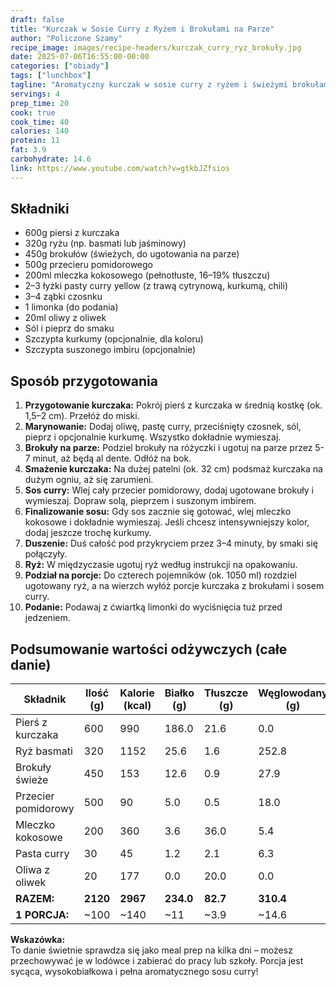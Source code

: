 ```yaml
---
draft: false  
title: "Kurczak w Sosie Curry z Ryżem i Brokułami na Parze"  
author: "Policzone Szamy"  
recipe_image: images/recipe-headers/kurczak_curry_ryz_brokuły.jpg  
date: 2025-07-06T16:55:00-00:00  
categories: ["obiady"]  
tags: ["lunchbox"]  
tagline: "Aromatyczny kurczak w sosie curry z ryżem i świeżymi brokułami na parze."  
servings: 4  
prep_time: 20  
cook: true  
cook_time: 40  
calories: 140
protein: 11
fat: 3.9
carbohydrate: 14.6
link: https://www.youtube.com/watch?v=gtkbJZfsios  
---
```


## Składniki
*   600g piersi z kurczaka  
*   320g ryżu (np. basmati lub jaśminowy)  
*   450g brokułów (świeżych, do ugotowania na parze)  
*   500g przecieru pomidorowego  
*   200ml mleczka kokosowego (pełnotłuste, 16–19% tłuszczu)  
*   2–3 łyżki pasty curry yellow (z trawą cytrynową, kurkumą, chili)  
*   3–4 ząbki czosnku  
*   1 limonka (do podania)  
*   20ml oliwy z oliwek  
*   Sól i pieprz do smaku  
*   Szczypta kurkumy (opcjonalnie, dla koloru)  
*   Szczypta suszonego imbiru (opcjonalnie)  

## Sposób przygotowania
1.  **Przygotowanie kurczaka:** Pokrój pierś z kurczaka w średnią kostkę (ok. 1,5–2 cm). Przełóż do miski.  
2.  **Marynowanie:** Dodaj oliwę, pastę curry, przeciśnięty czosnek, sól, pieprz i opcjonalnie kurkumę. Wszystko dokładnie wymieszaj.  
3.  **Brokuły na parze:** Podziel brokuły na różyczki i ugotuj na parze przez 5-7 minut, aż będą al dente. Odłóż na bok.  
4.  **Smażenie kurczaka:** Na dużej patelni (ok. 32 cm) podsmaż kurczaka na dużym ogniu, aż się zarumieni.  
5.  **Sos curry:** Wlej cały przecier pomidorowy, dodaj ugotowane brokuły i wymieszaj. Dopraw solą, pieprzem i suszonym imbirem.  
6.  **Finalizowanie sosu:** Gdy sos zacznie się gotować, wlej mleczko kokosowe i dokładnie wymieszaj. Jeśli chcesz intensywniejszy kolor, dodaj jeszcze trochę kurkumy.  
7.  **Duszenie:** Duś całość pod przykryciem przez 3–4 minuty, by smaki się połączyły.  
8.  **Ryż:** W międzyczasie ugotuj ryż według instrukcji na opakowaniu.  
9.  **Podział na porcje:** Do czterech pojemników (ok. 1050 ml) rozdziel ugotowany ryż, a na wierzch wyłóż porcje kurczaka z brokułami i sosem curry.  
10. **Podanie:** Podawaj z ćwiartką limonki do wyciśnięcia tuż przed jedzeniem.  

## Podsumowanie wartości odżywczych (całe danie)

| Składnik           | Ilość (g) | Kalorie (kcal) | Białko (g) | Tłuszcze (g) | Węglowodany (g) |
|--------------------|-----------|----------------|------------|--------------|-----------------|
| Pierś z kurczaka   | 600       | 990            | 186.0      | 21.6         | 0.0             |
| Ryż basmati        | 320       | 1152           | 25.6       | 1.6          | 252.8           |
| Brokuły świeże     | 450       | 153            | 12.6       | 0.9          | 27.9            |
| Przecier pomidorowy| 500       | 90             | 5.0        | 0.5          | 18.0            |
| Mleczko kokosowe   | 200       | 360            | 3.6        | 36.0         | 5.4             |
| Pasta curry        | 30        | 45             | 1.2        | 2.1          | 6.3             |
| Oliwa z oliwek     | 20        | 177            | 0.0        | 20.0         | 0.0             |
| **RAZEM:**         | **2120**  | **2967**       | **234.0**  | **82.7**     | **310.4**       |
| **1 PORCJA:**      | ~100      | ~140           | ~11      | ~3.9      | ~14.6           |

**Wskazówka:**  
To danie świetnie sprawdza się jako meal prep na kilka dni – możesz przechowywać je w lodówce i zabierać do pracy lub szkoły. Porcja jest sycąca, wysokobiałkowa i pełna aromatycznego sosu curry!